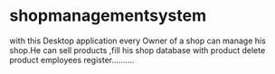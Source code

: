 # shopmanagementsystem
with this Desktop application every Owner of a shop can manage his shop.He can sell products ,fill his shop database with product delete product employees register..........
